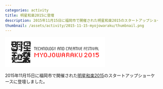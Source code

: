 ```yaml
---
categories: activity
title: 明星和楽2015に登壇
description: 2015年11月15日に福岡市で開催された明星和楽2015のスタートアップショーケースに登壇しました。
thumbnail: /assets/activity/2015-11-15-myojowaraku/thumbnail.png
---
```


![MYOJOWARAKU](/assets/activity/2015-11-15-myojowaraku/myojowaraku.png)

2015年11月15日に福岡市で開催された[明星和楽2015](http://2015.myojowaraku.net/)のスタートアップショーケースに登壇しました。
